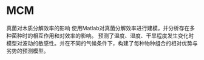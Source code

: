 # MCM
真菌对木质分解效率的影响
使用Matlab对真菌分解效率进行建模，并分析存在多种菌种时的相互作用和对效率的影响。
预测了温度、湿度、干旱程度发生变化时模型对波动的敏感性。并在不同的气候条件下，构建了每种物种组合的相对优势与劣势的预测模型。
